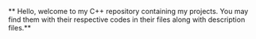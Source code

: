 **  Hello, welcome to my C++ repository containing my projects. You may find them with their respective codes in their files along with description files.**
